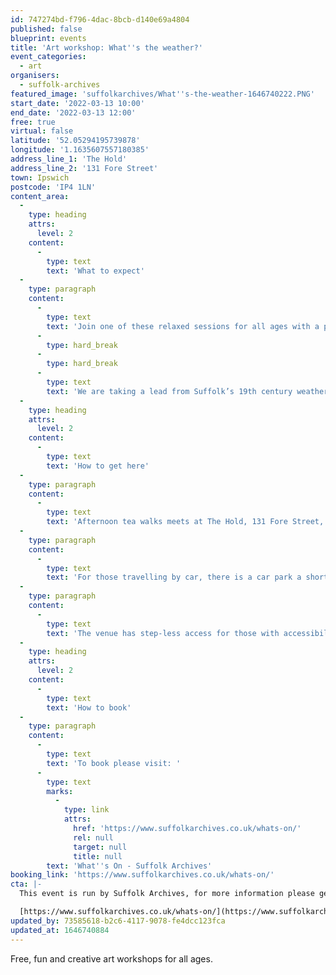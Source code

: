 ```yaml
---
id: 747274bd-f796-4dac-8bcb-d140e69a4804
published: false
blueprint: events
title: 'Art workshop: What''s the weather?'
event_categories:
  - art
organisers:
  - suffolk-archives
featured_image: 'suffolkarchives/What''s-the-weather-1646740222.PNG'
start_date: '2022-03-13 10:00'
end_date: '2022-03-13 12:00'
free: true
virtual: false
latitude: '52.05294195739878'
longitude: '1.1635607557180385'
address_line_1: 'The Hold'
address_line_2: '131 Fore Street'
town: Ipswich
postcode: 'IP4 1LN'
content_area:
  -
    type: heading
    attrs:
      level: 2
    content:
      -
        type: text
        text: 'What to expect'
  -
    type: paragraph
    content:
      -
        type: text
        text: 'Join one of these relaxed sessions for all ages with a professional artist from Art Branches to create your own piece of artwork inspired by Suffolk’s weather. There will be an opportunity for finished pieces to be displayed at The Hold, the new home of Suffolk Archives in Ipswich.'
      -
        type: hard_break
      -
        type: hard_break
      -
        type: text
        text: 'We are taking a lead from Suffolk’s 19th century weatherman and artist, Orlando Whistlecraft, ‘the weather prophet of Thwaite’, who recorded the weather he experienced for over 60 years. The records he kept help us to see how the climate has changed.'
  -
    type: heading
    attrs:
      level: 2
    content:
      -
        type: text
        text: 'How to get here'
  -
    type: paragraph
    content:
      -
        type: text
        text: 'Afternoon tea walks meets at The Hold, 131 Fore Street, Ipswich.'
  -
    type: paragraph
    content:
      -
        type: text
        text: 'For those travelling by car, there is a car park a short walk from the venue next to the student halls.'
  -
    type: paragraph
    content:
      -
        type: text
        text: 'The venue has step-less access for those with accessibility needs.'
  -
    type: heading
    attrs:
      level: 2
    content:
      -
        type: text
        text: 'How to book'
  -
    type: paragraph
    content:
      -
        type: text
        text: 'To book please visit: '
      -
        type: text
        marks:
          -
            type: link
            attrs:
              href: 'https://www.suffolkarchives.co.uk/whats-on/'
              rel: null
              target: null
              title: null
        text: 'What''s On - Suffolk Archives'
booking_link: 'https://www.suffolkarchives.co.uk/whats-on/'
cta: |-
  This event is run by Suffolk Archives, for more information please get in touch via:

  [https://www.suffolkarchives.co.uk/whats-on/](https://www.suffolkarchives.co.uk/whats-on/)
updated_by: 73585618-b2c6-4117-9078-fe4dcc123fca
updated_at: 1646740884
---
```

Free, fun and creative art workshops for all ages.